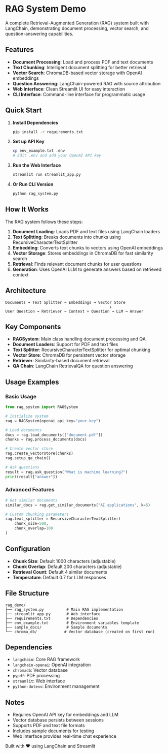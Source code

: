 # RAG System Demo

A complete Retrieval-Augmented Generation (RAG) system built with LangChain, demonstrating document processing, vector search, and question-answering capabilities.

## Features

- **Document Processing**: Load and process PDF and text documents
- **Text Chunking**: Intelligent document splitting for better retrieval
- **Vector Search**: ChromaDB-based vector storage with OpenAI embeddings
- **Question Answering**: LangChain-powered RAG with source attribution
- **Web Interface**: Clean Streamlit UI for easy interaction
- **CLI Interface**: Command-line interface for programmatic usage

## Quick Start

1. **Install Dependencies**
   ```bash
   pip install -r requirements.txt
   ```

2. **Set up API Key**
   ```bash
   cp env_example.txt .env
   # Edit .env and add your OpenAI API key
   ```

3. **Run the Web Interface**
   ```bash
   streamlit run streamlit_app.py
   ```

4. **Or Run CLI Version**
   ```bash
   python rag_system.py
   ```

## How It Works

The RAG system follows these steps:

1. **Document Loading**: Loads PDF and text files using LangChain loaders
2. **Text Splitting**: Breaks documents into chunks using RecursiveCharacterTextSplitter
3. **Embedding**: Converts text chunks to vectors using OpenAI embeddings
4. **Vector Storage**: Stores embeddings in ChromaDB for fast similarity search
5. **Retrieval**: Finds relevant document chunks for user questions
6. **Generation**: Uses OpenAI LLM to generate answers based on retrieved context

## Architecture

```
Documents → Text Splitter → Embeddings → Vector Store
                                              ↓
User Question → Retriever → Context + Question → LLM → Answer
```

## Key Components

- **RAGSystem**: Main class handling document processing and QA
- **Document Loaders**: Support for PDF and text files
- **Text Splitter**: RecursiveCharacterTextSplitter for optimal chunking
- **Vector Store**: ChromaDB for persistent vector storage
- **Retriever**: Similarity-based document retrieval
- **QA Chain**: LangChain RetrievalQA for question answering

## Usage Examples

### Basic Usage
```python
from rag_system import RAGSystem

# Initialize system
rag = RAGSystem(openai_api_key="your-key")

# Load documents
docs = rag.load_documents(["document.pdf"])
chunks = rag.process_documents(docs)

# Create vector store
rag.create_vectorstore(chunks)
rag.setup_qa_chain()

# Ask questions
result = rag.ask_question("What is machine learning?")
print(result["answer"])
```

### Advanced Features
```python
# Get similar documents
similar_docs = rag.get_similar_documents("AI applications", k=5)

# Custom chunking parameters
rag.text_splitter = RecursiveCharacterTextSplitter(
    chunk_size=500,
    chunk_overlap=100
)
```

## Configuration

- **Chunk Size**: Default 1000 characters (adjustable)
- **Chunk Overlap**: Default 200 characters (adjustable)
- **Retrieval Count**: Default 4 similar documents
- **Temperature**: Default 0.7 for LLM responses

## File Structure

```
rag_demo/
├── rag_system.py          # Main RAG implementation
├── streamlit_app.py       # Web interface
├── requirements.txt       # Dependencies
├── env_example.txt        # Environment variables template
├── sample_docs/           # Sample documents
└── chroma_db/            # Vector database (created on first run)
```

## Dependencies

- `langchain`: Core RAG framework
- `langchain-openai`: OpenAI integration
- `chromadb`: Vector database
- `pypdf`: PDF processing
- `streamlit`: Web interface
- `python-dotenv`: Environment management

## Notes

- Requires OpenAI API key for embeddings and LLM
- Vector database persists between sessions
- Supports PDF and text file formats
- Includes sample documents for testing
- Web interface provides real-time chat experience

Built with ❤️ using LangChain and Streamlit
